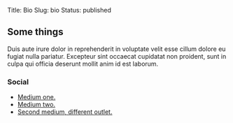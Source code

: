 Title: Bio
Slug: bio
Status: published

[comment]: <> (Template: bio)

## Some things
Duis aute irure dolor in reprehenderit in voluptate velit esse cillum dolore eu fugiat
nulla pariatur. Excepteur sint occaecat cupidatat non proident, sunt in culpa qui officia
deserunt mollit anim id est laborum.</p>

### Social

- [Medium one.](https://instagram.com/nprzmn)
- [Medium two.](https://soundcloud.com/nprzmn)
- [Second medium, different outlet.](https://soundcloud.com/koslawosc)
